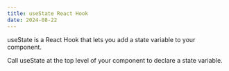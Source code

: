 ```yaml
---
title: useState React Hook
date: 2024-08-22
---
```


useState is a React Hook that lets you add a state variable to your component.

Call useState at the top level of your component to declare a state variable.